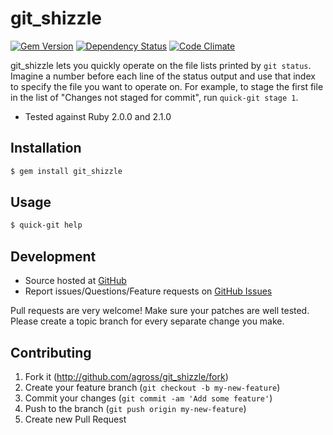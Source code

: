 # git_shizzle

[![Gem Version](https://badge.fury.io/rb/git_shizzle.png)](http://badge.fury.io/rb/git_shizzle) [![Dependency Status](https://gemnasium.com/agross/git_shizzle.png)](https://gemnasium.com/agross/git_shizzle) [![Code Climate](https://codeclimate.com/github/agross/git_shizzle.png)](https://codeclimate.com/github/agross/git_shizzle)

git_shizzle lets you quickly operate on the file lists printed by `git status`. Imagine a number before each line of the status output and use that index to specify the file you want to operate on. For example, to stage the first file in the list of "Changes not staged for commit", run `quick-git stage 1`.

* Tested against Ruby 2.0.0 and 2.1.0

## Installation

```bash
$ gem install git_shizzle
```

## Usage

```bash
$ quick-git help
```

## Development

* Source hosted at [GitHub](https://github.com/agross/git_shizzle)
* Report issues/Questions/Feature requests on [GitHub Issues](https://github.com/agross/git_shizzle/issues)

Pull requests are very welcome! Make sure your patches are well tested. Please create a topic branch for every separate change you make.

## Contributing

1. Fork it (http://github.com/agross/git_shizzle/fork)
2. Create your feature branch (`git checkout -b my-new-feature`)
3. Commit your changes (`git commit -am 'Add some feature'`)
4. Push to the branch (`git push origin my-new-feature`)
5. Create new Pull Request
